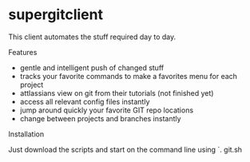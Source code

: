 # supergitclient

This client automates the stuff required day to day.

Features
* gentle and intelligent push of changed stuff
* tracks your favorite commands to make a favorites menu for each project
* attlassians view on git from their tutorials (not finished yet)
* access all relevant config files instantly
* jump around quickly your favorite GIT repo locations
* change between projects and branches instantly

Installation

Just download the scripts and start on the command line using `. git.sh
